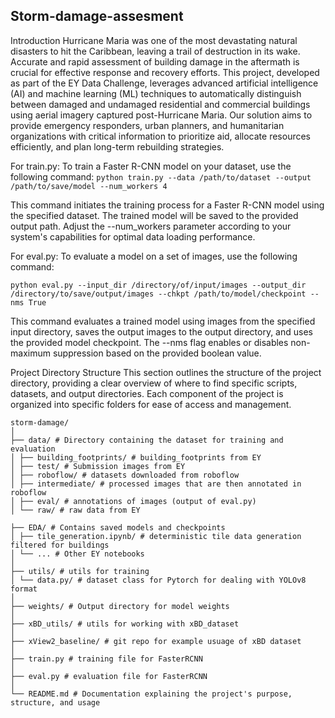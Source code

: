 ## Storm-damage-assesment

Introduction
Hurricane Maria was one of the most devastating natural disasters to hit the Caribbean, leaving a trail of destruction in its wake. Accurate and rapid assessment of building damage in the aftermath is crucial for effective response and recovery efforts. This project, developed as part of the EY Data Challenge, leverages advanced artificial intelligence (AI) and machine learning (ML) techniques to automatically distinguish between damaged and undamaged residential and commercial buildings using aerial imagery captured post-Hurricane Maria. Our solution aims to provide emergency responders, urban planners, and humanitarian organizations with critical information to prioritize aid, allocate resources efficiently, and plan long-term rebuilding strategies.

For train.py:
To train a Faster R-CNN model on your dataset, use the following command:
`python train.py --data /path/to/dataset --output /path/to/save/model --num_workers 4`

This command initiates the training process for a Faster R-CNN model using the specified dataset. The trained model will be saved to the provided output path. Adjust the --num_workers parameter according to your system's capabilities for optimal data loading performance.

For eval.py:
To evaluate a model on a set of images, use the following command:

`python eval.py --input_dir /directory/of/input/images --output_dir /directory/to/save/output/images --chkpt /path/to/model/checkpoint --nms True`

This command evaluates a trained model using images from the specified input directory, saves the output images to the output directory, and uses the provided model checkpoint. The --nms flag enables or disables non-maximum suppression based on the provided boolean value.

Project Directory Structure
This section outlines the structure of the project directory, providing a clear overview of where to find specific scripts, datasets, and output directories. Each component of the project is organized into specific folders for ease of access and management.

```
storm-damage/
│
├── data/ # Directory containing the dataset for training and evaluation
│ ├── building_footprints/ # building_footprints from EY
│ ├── test/ # Submission images from EY
│ ├── roboflow/ # datasets downloaded from roboflow
│ ├── intermediate/ # processed images that are then annotated in roboflow
│ ├── eval/ # annotations of images (output of eval.py)
│ └── raw/ # raw data from EY

├── EDA/ # Contains saved models and checkpoints
│ ├── tile_generation.ipynb/ # deterministic tile data generation filtered for buildings
│ └── ... # Other EY notebooks
│
├── utils/ # utils for training
│ └── data.py/ # dataset class for Pytorch for dealing with YOLOv8 format
│
├── weights/ # Output directory for model weights
│
├── xBD_utils/ # utils for working with xBD_dataset
│
├── xView2_baseline/ # git repo for example usuage of xBD dataset
│
├── train.py # training file for FasterRCNN
│
├── eval.py # evaluation file for FasterRCNN
│
└── README.md # Documentation explaining the project's purpose, structure, and usage
```
